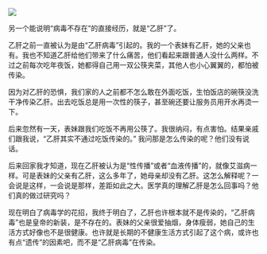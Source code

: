
![](https://substackcdn.com/image/fetch/w_1456,c_limit,f_auto,q_auto:good,fl_progressive:steep/https%3A%2F%2Fbucketeer-e05bbc84-baa3-437e-9518-adb32be77984.s3.amazonaws.com%2Fpublic%2Fimages%2F10908853-92e7-4a78-8fcd-962f2f3dd06e_550x555.jpeg)


另一个能说明“病毒不存在”的直接经历，就是“乙肝”了。

乙肝之前一直被认为是由“乙肝病毒”引起的。我的一个表妹有乙肝，她的父亲也有。我也不知道乙肝给他们带来了什么痛苦，他们看起来跟普通人没什么两样。不过之前每次吃年夜饭，她都得自己用一双公筷夹菜，其他人也小心翼翼的，都怕被传染。

因为对乙肝的恐惧，我们家的人之前都不怎么敢在外面吃饭，生怕饭店的碗筷没洗干净传染乙肝。出去吃饭总是用一次性的筷子，甚至碗还要让服务员用开水再烫一下。

后来忽然有一天，表妹跟我们吃饭不再用公筷了。我很纳闷，有点害怕。结果亲戚们跟我说，“乙肝其实不通过吃饭传染的。” 我问那是怎么传染的呢？他们没有说话。

后来回家我才知道，现在乙肝被认为是“性传播”或者“血液传播”的，就像艾滋病一样。可是表妹的父亲有乙肝，这么多年了，她母亲却没有乙肝。这怎么解释呢？一会说是这样，一会说是那样，差距如此之大。医学真的理解乙肝是怎么回事吗？他们真的做过研究吗？

现在明白了病毒学的花招，我终于明白了，乙肝也许根本就不是传染的，“乙肝病毒”也是皇帝的新装，是不存在的。表妹的父亲很爱抽烟，身体瘦弱，她自己的生活方式好像也不是很健康。也许就是长期的不健康生活方式引起了这个病，或许也有点“遗传”的因素吧，而不是“乙肝病毒”在传染。
